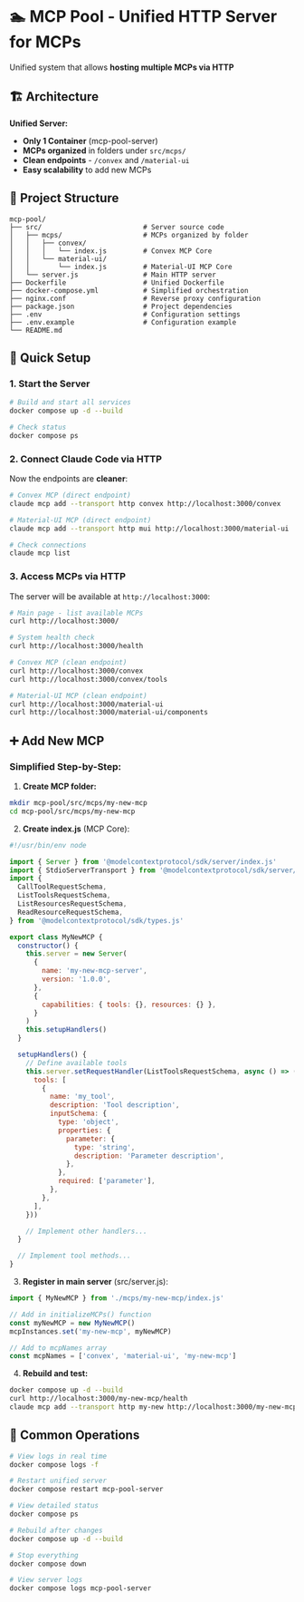 # 🏊 MCP Pool - Unified HTTP Server for MCPs

Unified system that allows **hosting multiple MCPs via HTTP**

## 🏗️ Architecture

**Unified Server:**

- **Only 1 Container** (mcp-pool-server)
- **MCPs organized** in folders under `src/mcps/`
- **Clean endpoints** - `/convex` and `/material-ui`
- **Easy scalability** to add new MCPs

## 📁 Project Structure

```
mcp-pool/
├── src/                         # Server source code
│   ├── mcps/                    # MCPs organized by folder
│   │   ├── convex/
│   │   │   └── index.js         # Convex MCP Core
│   │   └── material-ui/
│   │       └── index.js         # Material-UI MCP Core
│   └── server.js                # Main HTTP server
├── Dockerfile                   # Unified Dockerfile
├── docker-compose.yml           # Simplified orchestration
├── nginx.conf                   # Reverse proxy configuration
├── package.json                 # Project dependencies
├── .env                         # Configuration settings
├── .env.example                 # Configuration example
└── README.md
```

## 🚀 Quick Setup

### 1. Start the Server

```bash
# Build and start all services
docker compose up -d --build

# Check status
docker compose ps
```

### 2. Connect Claude Code via HTTP

Now the endpoints are **cleaner**:

```bash
# Convex MCP (direct endpoint)
claude mcp add --transport http convex http://localhost:3000/convex

# Material-UI MCP (direct endpoint)
claude mcp add --transport http mui http://localhost:3000/material-ui

# Check connections
claude mcp list
```

### 3. Access MCPs via HTTP

The server will be available at `http://localhost:3000`:

```bash
# Main page - list available MCPs
curl http://localhost:3000/

# System health check
curl http://localhost:3000/health

# Convex MCP (clean endpoint)
curl http://localhost:3000/convex
curl http://localhost:3000/convex/tools

# Material-UI MCP (clean endpoint)
curl http://localhost:3000/material-ui
curl http://localhost:3000/material-ui/components
```

## ➕ Add New MCP

### Simplified Step-by-Step:

1. **Create MCP folder:**

```bash
mkdir mcp-pool/src/mcps/my-new-mcp
cd mcp-pool/src/mcps/my-new-mcp
```

2. **Create index.js** (MCP Core):

```javascript
#!/usr/bin/env node

import { Server } from '@modelcontextprotocol/sdk/server/index.js'
import { StdioServerTransport } from '@modelcontextprotocol/sdk/server/stdio.js'
import {
  CallToolRequestSchema,
  ListToolsRequestSchema,
  ListResourcesRequestSchema,
  ReadResourceRequestSchema,
} from '@modelcontextprotocol/sdk/types.js'

export class MyNewMCP {
  constructor() {
    this.server = new Server(
      {
        name: 'my-new-mcp-server',
        version: '1.0.0',
      },
      {
        capabilities: { tools: {}, resources: {} },
      }
    )
    this.setupHandlers()
  }

  setupHandlers() {
    // Define available tools
    this.server.setRequestHandler(ListToolsRequestSchema, async () => ({
      tools: [
        {
          name: 'my_tool',
          description: 'Tool description',
          inputSchema: {
            type: 'object',
            properties: {
              parameter: {
                type: 'string',
                description: 'Parameter description',
              },
            },
            required: ['parameter'],
          },
        },
      ],
    }))

    // Implement other handlers...
  }

  // Implement tool methods...
}
```

3. **Register in main server** (src/server.js):

```javascript
import { MyNewMCP } from './mcps/my-new-mcp/index.js'

// Add in initializeMCPs() function
const myNewMCP = new MyNewMCP()
mcpInstances.set('my-new-mcp', myNewMCP)

// Add to mcpNames array
const mcpNames = ['convex', 'material-ui', 'my-new-mcp']
```

4. **Rebuild and test:**

```bash
docker compose up -d --build
curl http://localhost:3000/my-new-mcp/health
claude mcp add --transport http my-new http://localhost:3000/my-new-mcp
```

## 🔧 Common Operations

```bash
# View logs in real time
docker compose logs -f

# Restart unified server
docker compose restart mcp-pool-server

# View detailed status
docker compose ps

# Rebuild after changes
docker compose up -d --build

# Stop everything
docker compose down

# View server logs
docker compose logs mcp-pool-server
```
